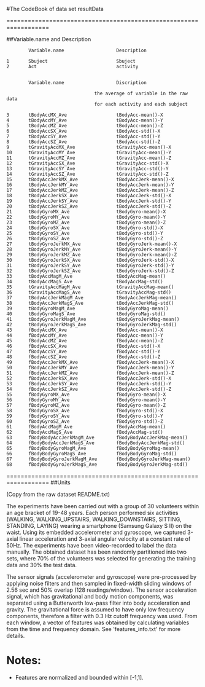 #The CodeBook of data set resultData

==================================================================

##Variable.name and Description

			Variable.name					Description
	
	1		Sbuject							Sbuject
	2		Act								activity

	
			Variable.name					Discription
	
									the average of variable in the raw data 
									for each activity and each subject
									
	3		tBodyAccMX_Ave					tBodyAcc-mean()-X
	4		tBodyAccMY_Ave					tBodyAcc-mean()-Y
	5		tBodyAccMZ_Ave					tBodyAcc-mean()-Z
	6		tBodyAccSX_Ave					tBodyAcc-std()-X
	7		tBodyAccSY_Ave					tBodyAcc-std()-Y
	8		tBodyAccSZ_Ave					tBodyAcc-std()-Z
	9		tGravityAccMX_Ave				tGravityAcc-mean()-X
	10		tGravityAccMY_Ave				tGravityAcc-mean()-Y
	11		tGravityAccMZ_Ave				tGravityAcc-mean()-Z
	12		tGravityAccSX_Ave				tGravityAcc-std()-X
	13		tGravityAccSY_Ave				tGravityAcc-std()-Y
	14		tGravityAccSZ_Ave				tGravityAcc-std()-Z
	15		tBodyAccJerkMX_Ave				tBodyAccJerk-mean()-X
	16		tBodyAccJerkMY_Ave				tBodyAccJerk-mean()-Y
	17		tBodyAccJerkMZ_Ave				tBodyAccJerk-mean()-Z
	18		tBodyAccJerkSX_Ave				tBodyAccJerk-std()-X
	19		tBodyAccJerkSY_Ave				tBodyAccJerk-std()-Y
	20		tBodyAccJerkSZ_Ave				tBodyAccJerk-std()-Z
	21		tBodyGyroMX_Ave					tBodyGyro-mean()-X
	22		tBodyGyroMY_Ave					tBodyGyro-mean()-Y
	23		tBodyGyroMZ_Ave					tBodyGyro-mean()-Z
	24		tBodyGyroSX_Ave					tBodyGyro-std()-X
	25		tBodyGyroSY_Ave					tBodyGyro-std()-Y
	26		tBodyGyroSZ_Ave					tBodyGyro-std()-Z
	27		tBodyGyroJerkMX_Ave				tBodyGyroJerk-mean()-X
	28		tBodyGyroJerkMY_Ave				tBodyGyroJerk-mean()-Y
	29		tBodyGyroJerkMZ_Ave				tBodyGyroJerk-mean()-Z
	30		tBodyGyroJerkSX_Ave				tBodyGyroJerk-std()-X
	31		tBodyGyroJerkSY_Ave				tBodyGyroJerk-std()-Y
	32		tBodyGyroJerkSZ_Ave				tBodyGyroJerk-std()-Z
	33		tBodyAccMagM_Ave				tBodyAccMag-mean()
	34		tBodyAccMagS_Ave				tBodyAccMag-std()
	35		tGravityAccMagM_Ave				tGravityAccMag-mean()
	36		tGravityAccMagS_Ave				tGravityAccMag-std()
	37		tBodyAccJerkMagM_Ave			tBodyAccJerkMag-mean()
	38		tBodyAccJerkMagS_Ave			tBodyAccJerkMag-std()
	39		tBodyGyroMagM_Ave				tBodyGyroMag-mean()
	40		tBodyGyroMagS_Ave				tBodyGyroMag-std()
	41		tBodyGyroJerkMagM_Ave			tBodyGyroJerkMag-mean()
	42		tBodyGyroJerkMagS_Ave			tBodyGyroJerkMag-std()
	43		fBodyAccMX_Ave					fBodyAcc-mean()-X
	44		fBodyAccMY_Ave					fBodyAcc-mean()-Y
	45		fBodyAccMZ_Ave					fBodyAcc-mean()-Z
	46		fBodyAccSX_Ave					fBodyAcc-std()-X
	47		fBodyAccSY_Ave					fBodyAcc-std()-Y
	48		fBodyAccSZ_Ave					fBodyAcc-std()-Z
	49		fBodyAccJerkMX_Ave				fBodyAccJerk-mean()-X
	50		fBodyAccJerkMY_Ave				fBodyAccJerk-mean()-Y
	51		fBodyAccJerkMZ_Ave				fBodyAccJerk-mean()-Z
	52		fBodyAccJerkSX_Ave				fBodyAccJerk-std()-X
	53		fBodyAccJerkSY_Ave				fBodyAccJerk-std()-Y
	54		fBodyAccJerkSZ_Ave				fBodyAccJerk-std()-Z
	55		fBodyGyroMX_Ave					fBodyGyro-mean()-X
	56		fBodyGyroMY_Ave					fBodyGyro-mean()-Y
	57		fBodyGyroMZ_Ave					fBodyGyro-mean()-Z
	58		fBodyGyroSX_Ave					fBodyGyro-std()-X
	59		fBodyGyroSY_Ave					fBodyGyro-std()-Y
	60		fBodyGyroSZ_Ave					fBodyGyro-std()-Z
	61		fBodyAccMagM_Ave				fBodyAccMag-mean()
	62		fBodyAccMagS_Ave				fBodyAccMag-std()
	63		fBodyBodyAccJerkMagM_Ave		fBodyBodyAccJerkMag-mean()
	64		fBodyBodyAccJerkMagS_Ave		fBodyBodyAccJerkMag-std()
	65		fBodyBodyGyroMagM_Ave			fBodyBodyGyroMag-mean()
	66		fBodyBodyGyroMagS_Ave			fBodyBodyGyroMag-std()
	67		fBodyBodyGyroJerkMagM_Ave		fBodyBodyGyroJerkMag-mean()
	68		fBodyBodyGyroJerkMagS_Ave		fBodyBodyGyroJerkMag-std()

==================================================================
##Units

(Copy from the raw dataset README.txt)

The experiments have been carried out with a group of 30 volunteers within an age bracket of 19-48 years. Each person performed six activities (WALKING, WALKING_UPSTAIRS, WALKING_DOWNSTAIRS, SITTING, STANDING, LAYING) wearing a smartphone (Samsung Galaxy S II) on the waist. Using its embedded accelerometer and gyroscope, we captured 3-axial linear acceleration and 3-axial angular velocity at a constant rate of 50Hz. The experiments have been video-recorded to label the data manually. The obtained dataset has been randomly partitioned into two sets, where 70% of the volunteers was selected for generating the training data and 30% the test data. 

The sensor signals (accelerometer and gyroscope) were pre-processed by applying noise filters and then sampled in fixed-width sliding windows of 2.56 sec and 50% overlap (128 readings/window). The sensor acceleration signal, which has gravitational and body motion components, was separated using a Butterworth low-pass filter into body acceleration and gravity. The gravitational force is assumed to have only low frequency components, therefore a filter with 0.3 Hz cutoff frequency was used. From each window, a vector of features was obtained by calculating variables from the time and frequency domain. See 'features_info.txt' for more details. 

Notes: 
======
- Features are normalized and bounded within [-1,1].